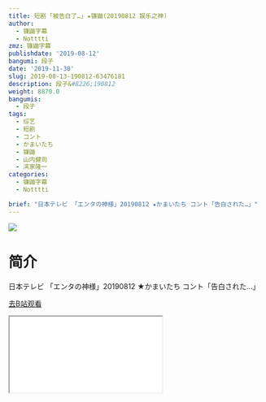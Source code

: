 ```yaml
---
title: 短剧 ｢被告白了…｣ ★镰鼬(20190812 娱乐之神)
author:
  - 镰鼬字幕
  - Notttti
zmz: 镰鼬字幕
publishdate: '2019-08-12'
bangumi: 段子
date: '2019-11-30'
slug: 2019-08-13-190812-63476181
description: 段子&#8226;190812
weight: 8870.0
bangumis:
  - 段子
tags:
  - 综艺
  - 短剧
  - コント
  - かまいたち
  - 镰鼬
  - 山内健司
  - 滨家隆一
categories:
  - 镰鼬字幕
  - Notttti

brief: "日本テレビ 「エンタの神様」20190812 ★かまいたち コント「告白された…」"
---
```

![](https://raw.githubusercontent.com/tcgriffith/owaraisite/master/static/tmpimg/79607a40ce3deb86288aee7ad881833dcf6333d1.jpg.480.jpg)
# 简介  
日本テレビ
「エンタの神様」20190812 
★かまいたち コント「告白された…」  

[去B站观看](https://www.bilibili.com/video/av63476181/)
<div class ="resp-container"><iframe class="testiframe" src="//player.bilibili.com/player.html?aid=63476181"", scrolling="no", allowfullscreen="true" > </iframe></div> 
